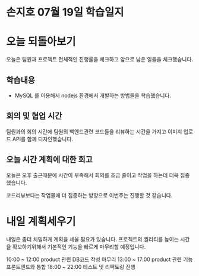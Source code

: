 # 손지호 07월 19일 학습일지

# 오늘 되돌아보기

오늘은 팀원과 프로젝트 전체적인 진행률을 체크하고 앞으로 남은 일들을 체크했습니다.

## 학습내용

- MySQL 를 이용해서 nodejs 환경에서 개발하는 방법들을 학습했습니다.

## 회의 및 협업 시간

팀원과의 회의 시간에 팀원의 백엔드관련 코드들을 리뷰하는 시간을 가지고 이미지 업로드 API를 함께 디자인했습니다.

## 오늘 시간 계획에 대한 회고

오늘은 오후 출근때문에 시간이 부족해서 회의를 조금 줄이고 작업을 하는데 더욱 집중했습니다.

코드리뷰보다는 작업물에 더 집중하는 방향으로 이번주는 진행할 것 같습니다.

# 내일 계획세우기

내일은 좀더 치밀하게 계획을 세울 필요가 있습니다. 프로젝트의 퀄리티를 높이는 시간을 확보하기위해서 기본적인 기능을 빠르게 마무리할 예정입니다.

10:00 ~ 12:00 product 관련 DB코드 작성 마무리
13:00 ~ 17:00 product 관련 기능 프론트엔드와 통합
18:00 ~ 22:00 테스트 및 리팩토링 진행
